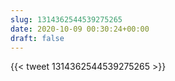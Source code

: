```yaml
---
slug: 1314362544539275265
date: 2020-10-09 00:30:24+00:00
draft: false
---
```


{{< tweet 1314362544539275265 >}}
